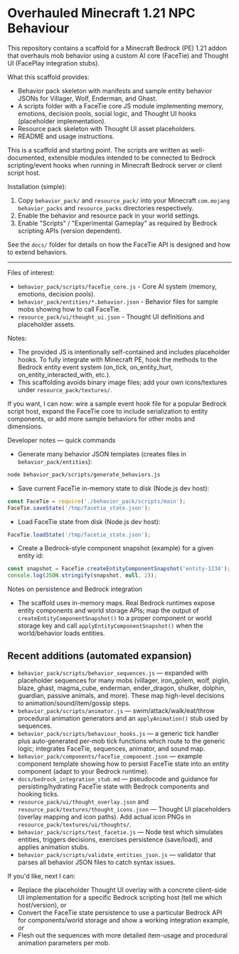 # Overhauled Minecraft 1.21 NPC Behaviour

This repository contains a scaffold for a Minecraft Bedrock (PE) 1.21 addon that overhauls mob behavior using a custom AI core (FaceTie) and Thought UI (FacePlay integration stubs).

What this scaffold provides:
- Behavior pack skeleton with manifests and sample entity behavior JSONs for Villager, Wolf, Enderman, and Ghast.
- A scripts folder with a FaceTie core JS module implementing memory, emotions, decision pools, social logic, and Thought UI hooks (placeholder implementation).
- Resource pack skeleton with Thought UI asset placeholders.
- README and usage instructions.

This is a scaffold and starting point. The scripts are written as well-documented, extensible modules intended to be connected to Bedrock scripting/event hooks when running in Minecraft Bedrock server or client script host.

Installation (simple):
1. Copy `behavior_pack/` and `resource_pack/` into your Minecraft `com.mojang` `behavior_packs` and `resource_packs` directories respectively.
2. Enable the behavior and resource pack in your world settings.
3. Enable "Scripts" / "Experimental Gameplay" as required by Bedrock scripting APIs (version dependent).

See the `docs/` folder for details on how the FaceTie API is designed and how to extend behaviors.

---
Files of interest:
- `behavior_pack/scripts/faceTie_core.js` - Core AI system (memory, emotions, decision pools).
- `behavior_pack/entities/*.behavior.json` - Behavior files for sample mobs showing how to call FaceTie.
- `resource_pack/ui/thought_ui.json` - Thought UI definitions and placeholder assets.

Notes:
- The provided JS is intentionally self-contained and includes placeholder hooks. To fully integrate with Minecraft PE, hook the methods to the Bedrock entity event system (on_tick, on_entity_hurt, on_entity_interacted_with, etc.).
- This scaffolding avoids binary image files; add your own icons/textures under `resource_pack/textures/`.

If you want, I can now: wire a sample event hook file for a popular Bedrock script host, expand the FaceTie core to include serialization to entity components, or add more sample behaviors for other mobs and dimensions.

Developer notes — quick commands
- Generate many behavior JSON templates (creates files in `behavior_pack/entities`):

```bash
node behavior_pack/scripts/generate_behaviors.js
```

- Save current FaceTie in-memory state to disk (Node.js dev host):

```js
const FaceTie = require('./behavior_pack/scripts/main');
FaceTie.saveState('/tmp/facetie_state.json');
```

- Load FaceTie state from disk (Node.js dev host):

```js
FaceTie.loadState('/tmp/facetie_state.json');
```

- Create a Bedrock-style component snapshot (example) for a given entity id:

```js
const snapshot = FaceTie.createEntityComponentSnapshot('entity-1234');
console.log(JSON.stringify(snapshot, null, 2));
```

Notes on persistence and Bedrock integration
- The scaffold uses in-memory maps. Real Bedrock runtimes expose entity components and world storage APIs; map the output of `createEntityComponentSnapshot()` to a proper component or world storage key and call `applyEntityComponentSnapshot()` when the world/behavior loads entities.

Recent additions (automated expansion)
-------------------------------------
- `behavior_pack/scripts/behavior_sequences.js` — expanded with placeholder sequences for many mobs (villager, iron_golem, wolf, piglin, blaze, ghast, magma_cube, enderman, ender_dragon, shulker, dolphin, guardian, passive animals, and more). These map high-level decisions to animation/sound/item/gossip steps.
- `behavior_pack/scripts/animator.js` — swim/attack/walk/eat/throw procedural animation generators and an `applyAnimation()` stub used by sequences.
- `behavior_pack/scripts/behaviour_hooks.js` — a generic tick handler plus auto-generated per-mob tick functions which route to the generic logic; integrates FaceTie, sequences, animator, and sound map.
- `behavior_pack/components/faceTie_component.json` — example component template showing how to persist FaceTie state into an entity component (adapt to your Bedrock runtime).
- `docs/bedrock_integration_stub.md` — pseudocode and guidance for persisting/hydrating FaceTie state with Bedrock components and hooking ticks.
- `resource_pack/ui/thought_overlay.json` and `resource_pack/textures/thought_icons.json` — Thought UI placeholders (overlay mapping and icon paths). Add actual icon PNGs in `resource_pack/textures/ui/thoughts/`.
- `behavior_pack/scripts/test_facetie.js` — Node test which simulates entities, triggers decisions, exercises persistence (save/load), and applies animation stubs.
- `behavior_pack/scripts/validate_entities_json.js` — validator that parses all behavior JSON files to catch syntax issues.

If you'd like, next I can:
- Replace the placeholder Thought UI overlay with a concrete client-side UI implementation for a specific Bedrock scripting host (tell me which host/version), or
- Convert the FaceTie state persistence to use a particular Bedrock API for components/world storage and show a working integration example, or
- Flesh out the sequences with more detailed item-usage and procedural animation parameters per mob.


